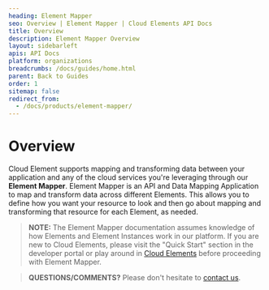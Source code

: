 ```yaml
---
heading: Element Mapper
seo: Overview | Element Mapper | Cloud Elements API Docs
title: Overview
description: Element Mapper Overview
layout: sidebarleft
apis: API Docs
platform: organizations
breadcrumbs: /docs/guides/home.html
parent: Back to Guides
order: 1
sitemap: false
redirect_from:
  - /docs/products/element-mapper/
---
```


# Overview

Cloud Element supports mapping and transforming data between your application and any of the cloud services you're leveraging through our **Element Mapper**.  Element Mapper is an API and Data Mapping Application to map and transform data across different Elements. This allows you to define how you want your resource to look and then go about mapping and transforming that resource for each Element, as needed.

> **NOTE:** The Element Mapper documentation assumes knowledge of how Elements and Element Instances work in our platform.  If you are new to Cloud Elements, please visit the "Quick Start" section in the developer portal or play around in <a href="#" data-toggle="tooltip" data-original-title="{{site.data.glossary.ce-ui}}">Cloud Elements</a> before proceeding with Element Mapper.

> **QUESTIONS/COMMENTS?** Please don't hesitate to [contact us](mailto:support@cloud-elements.com).
